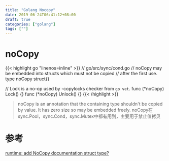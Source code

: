 ```yaml
---
title: "Golang Nocopy"
date: 2019-06-24T06:41:12+08:00
draft: true
categories: ["golang"]
tags: [""]
---
```

# noCopy

{{< highlight go "linenos=inline" >}}
// go/src/sync/cond.go
// noCopy may be embedded into structs which must not be copied
// after the first use.
type noCopy struct{}

// Lock is a no-op used by -copylocks checker from `go vet`.
func (*noCopy) Lock()   {}
func (*noCopy) Unlock() {}
{{< /highlight >}}

> noCopy is an annotation that the containing type shouldn't be copied by value. It has zero size so may be embedded freely.
noCopy在sync.Pool，sync.Cond，sync.Mutex中都有用到，主要用于禁止值拷贝

# 参考
[runtime: add NoCopy documentation struct type?](https://golang.org/issues/8005#issuecomment-190753527)
